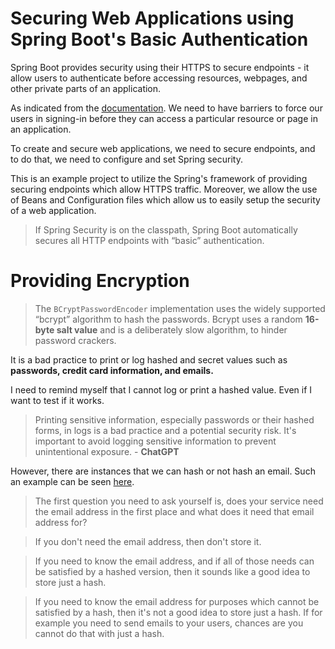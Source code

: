 # Securing Web Applications using Spring Boot's Basic Authentication

Spring Boot provides security using their HTTPS to secure endpoints - it allow users to 
authenticate before accessing resources, webpages, and other private parts of an application. 

As indicated from the <a href="https://spring.io/guides/gs/securing-web/">documentation</a>. We need to have 
barriers to force our users in signing-in before they can access a particular resource or page in an application.

To create and secure web applications, we need to secure endpoints, and to do that, we need to configure and set 
Spring security. 

This is an example project to utilize the Spring's framework of providing securing
endpoints which allow HTTPS traffic. Moreover, we allow the use of Beans and Configuration
files which allow us to easily setup the security of a web application.

>  If Spring Security is on the classpath, Spring Boot automatically secures all HTTP endpoints with “basic” authentication.

# Providing Encryption
> The <code>BCryptPasswordEncoder</code> implementation uses the widely supported “bcrypt” algorithm to hash the passwords. 
> Bcrypt uses a random <b>16-byte salt value</b> and is a deliberately slow algorithm, to hinder password crackers.

It is a bad practice to print or log hashed and secret values such as <b>passwords, credit card information, and emails.</b>

I need to remind myself that I cannot log or print a hashed value. Even if I want to test if it works.

> Printing sensitive information, especially passwords or their hashed forms, in logs is a bad practice and a potential security risk. 
> It's important to avoid logging sensitive information to prevent unintentional exposure. - <b>ChatGPT</b>


However, there are instances that we can hash or not hash an email. Such an example can be seen 
<a href="https://security.stackexchange.com/questions/201361/is-it-worth-storing-email-addresses-as-hashes">here</a>.

> The first question you need to ask yourself is, does your service need the email address in the first place and
what does it need that email address for?

> If you don't need the email address, then don't store it.

> If you need to know the email address, and if all of those needs can be satisfied by a hashed version, then it sounds 
> like a good idea to store just a hash.

> If you need to know the email address for purposes which cannot be satisfied by a hash, then it's not a good idea to 
> store just a hash. If for example you need to send emails to your users, chances are you cannot do that with just a hash.

